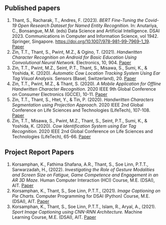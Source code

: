 
## Published papers
1. Thant, S., Racharak, T., Andres, F. (2023). <i> BERT Fine-Tuning the Covid-19 Open Research Dataset for Named Entity Recognition. </i> In: Anutariya, C., Bonsangue, M.M. (eds) Data Science and Artificial Intelligence. DSAI 2023. Communications in Computer and Information Science, vol 1942. Springer, Singapore. https://doi.org/10.1007/978-981-99-7969-1_19. [Paper](https://link.springer.com/chapter/10.1007/978-981-99-7969-1_19)
2. Zin, T.T., Thant, S., Pwint, M.Z., & Ogino, T. (2021). <i> Handwritten Character Recognition on Android for Basic Education Using Convolutional Neural Network. </i> Electronics, 10, 904. [Paper](https://www.mdpi.com/2079-9292/10/8/904)
3. Zin, T.T., Pwint, M.Z., Seint, P.T., Thant, S., Misawa, S., Sumi, K., & Yoshida, K. (2020). <i> Automatic Cow Location Tracking System Using Ear Tag Visual Analysis. </i> Sensors (Basel, Switzerland), 20. [Paper](https://www.mdpi.com/1424-8220/20/12/3564)
4. Zin, T.T., Pwint, M.Z., & Thant, S. (2020). <i> A Mobile Application for Offline Handwritten Character Recognition. </i> 2020 IEEE 9th Global Conference on Consumer Electronics (GCCE), 10-11. [Paper](https://github.com/ShinThant3010/Papers/blob/main/Published%20Papers/A_Mobile_Application_for_Offline_Handwritten_Character_Recognition.pdf)
5. Zin, T.T., Thant, S., Htet, Y., & Tin, P. (2020). <i> Handwritten Characters Segmentation using Projection Approach. </i> 2020 IEEE 2nd Global Conference on Life Sciences and Technologies (LifeTech), 107-108. [Paper](https://github.com/ShinThant3010/Papers/blob/main/Published%20Papers/Handwritten%20characters%20segmention%20using%20projection%20approach.pdf)
6. Zin, T.T., Misawa, S., Pwint, M.Z., Thant, S., Seint, P.T., Sumi, K., & Yoshida, K. (2020). <i> Cow Identification System using Ear Tag Recognition. </i> 2020 IEEE 2nd Global Conference on Life Sciences and Technologies (LifeTech), 65-66. [Paper](https://github.com/ShinThant3010/Papers/blob/main/Published%20Papers/Cow_Identification_System_using_Ear_Tag_Recognition.pdf)

## Project Report Papers
1. Korsamphan, K., Fathima Shafana, A.R., Thant, S., Soe Linn, P.T.T., Sarwarzadah, H., (2022). <i> Investigating the Role of Gesture Modalities and Screen Size on Fatigue, Game Competence and Engagement in an AR 3D Maze. </i> Human Computer Interaction (HCI) Course, M.E. (DSAI), AIT. [Paper](https://github.com/ShinThant3010/Papers/blob/main/Project%20Report%20Papers/Investigating%20the%20Role%20of%20Gesture%20Modalities%20and%20Screen%20Size%20on%20Fatigue%2C%20Game%20Competence%20and%20Engagement%20in%20an%20AR%203D%20Maze.pdf)
2. Korsamphan, K., Thant, S., Soe Linn, P.T.T., (2021). <i> Image Captioning on Pie Charts. </i> Computer Programming for DSAI (Python) Course, M.E. (DSAI), AIT. [Paper](https://github.com/ShinThant3010/Papers/blob/main/Project%20Report%20Papers/Pie_Chart_Captioning.pdf)
3. Korsamphan, K., Thant, S., Soe Linn, P.T.T., Islam, R., Aryal, A., (2021). <i> Sport Image Captioning using CNN-RNN Architecture. </i> Machine Learning Course, M.E. (DSAI), AIT. [Paper](https://github.com/ShinThant3010/Papers/blob/main/Project%20Report%20Papers/Sport_Image_Captioning.pdf)
